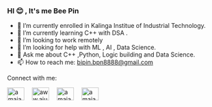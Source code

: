 ### HI 😊 , It's me Bee Pin




- 🔭 I’m currently enrolled in Kalinga Institue of Industrial Technology.
- 🌱 I’m currently learning C++ with DSA .  
- 👯 I’m looking to work remotely 
- 🤔 I’m looking for help with ML , AI , Data Science.
- 💬 Ask me about C++ ,Python, Logic building and Data Science.
- 📫 How to reach me: bipin.bpn8888@gmail.com 


Connect with me:

<a href="https://www.instagram.com/beepin6409/" target="blank"><img align="center" src="https://raw.githubusercontent.com/rahuldkjain/github-profile-readme-generator/master/src/images/icons/Social/instagram.svg" alt="amajaying" height="30" width="40" /></a>&emsp;
 <a href="https://www.facebook.com/beepin.gme" target="blank"><img align="center" src="https://raw.githubusercontent.com/rahuldkjain/github-profile-readme-generator/master/src/images/icons/Social/facebook.svg" alt="aww.ajuu" height="30" width="40" /></a>&emsp;
<a href="https://www.linkedin.com/in/bipin-ghimire-790104216/" target="blank"><img align="center" src="https://raw.githubusercontent.com/rahuldkjain/github-profile-readme-generator/master/src/images/icons/Social/linked-in-alt.svg" alt="amajaying" height="30" width="40" /></a>&emsp;
<a href="https://twitter.com/BeePin6409" target="blank"><img align="center" src="https://raw.githubusercontent.com/rahuldkjain/github-profile-readme-generator/master/src/images/icons/Social/twitter.svg" alt="amajaying" height="30" width="40" /></a>&emsp;
